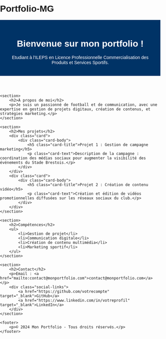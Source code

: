 # Portfolio-MG
<!DOCTYPE html>
<html lang="fr">
<head>
    <meta charset="UTF-8">
    <meta name="viewport" content="width=device-width, initial-scale=1.0">
    <meta name="description" content="Portfolio professionnel">
    <title>Mon Portfolio</title>
    <link href="https://cdn.jsdelivr.net/npm/bootstrap@5.3.0-alpha1/dist/css/bootstrap.min.css" rel="stylesheet">
    <style>
        body {
            font-family: Arial, sans-serif;
            margin: 0;
            padding: 0;
        }
        header {
            background-color: #003366;
            color: #fff;
            padding: 20px;
            text-align: center;
        }
        section {
            padding: 20px;
            max-width: 900px;
            margin: 0 auto;
        }
        .card {
            margin: 10px 0;
        }
        footer {
            background-color: #f4f4f4;
            text-align: center;
            padding: 10px;
        }
        .social-links a {
            margin: 0 10px;
            color: #003366;
        }
    </style>
</head>
<body>
    <header>
        <h1>Bienvenue sur mon portfolio !</h1>
        <p>Etudiant à l'ILEPS en Licence Professionnelle Commercialisation des Produits et Services Sportifs.</p>
    </header>

    <section>
        <h2>À propos de moi</h2>
        <p>Je suis un passionné de football et de communication, avec une expertise en gestion de projets digitaux, création de contenus, et stratégies marketing.</p>
    </section>

    <section>
        <h2>Mes projets</h2>
        <div class="card">
            <div class="card-body">
                <h5 class="card-title">Projet 1 : Gestion de campagne marketing</h5>
                <p class="card-text">Description de la campagne : coordination des médias sociaux pour augmenter la visibilité des événements du Stade Brestois.</p>
            </div>
        </div>
        <div class="card">
            <div class="card-body">
                <h5 class="card-title">Projet 2 : Création de contenu vidéo</h5>
                <p class="card-text">Création et édition de vidéos promotionnelles diffusées sur les réseaux sociaux du club.</p>
            </div>
        </div>
    </section>

    <section>
        <h2>Compétences</h2>
        <ul>
            <li>Gestion de projet</li>
            <li>Communication digitale</li>
            <li>Création de contenu multimédia</li>
            <li>Marketing sportif</li>
        </ul>
    </section>

    <section>
        <h2>Contact</h2>
        <p>Email : <a href="mailto:contact@monportfolio.com">contact@monportfolio.com</a></p>
        <div class="social-links">
            <a href="https://github.com/votrecompte" target="_blank">GitHub</a>
            <a href="https://www.linkedin.com/in/votreprofil" target="_blank">LinkedIn</a>
        </div>
    </section>

    <footer>
        <p>© 2024 Mon Portfolio - Tous droits réservés.</p>
    </footer>
</body>
</html>
